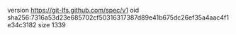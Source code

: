 version https://git-lfs.github.com/spec/v1
oid sha256:7316a53d23e685702cf50316317387d89e41b675dc26ef35a4aac4f1e34c3182
size 1339
